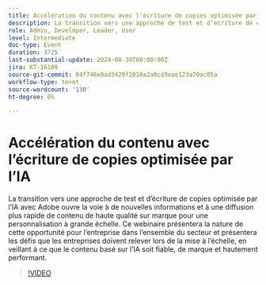 ```yaml
---
title: Accélération du contenu avec l’écriture de copies optimisée par l’IA
description: La transition vers une approche de test et d’écriture de copies optimisée par l’IA avec Adobe ouvre la voie à de nouvelles informations et à une diffusion plus rapide de contenu de haute qualité sur marque pour une personnalisation à grande échelle. Ce webinaire présentera la nature de cette opportunité pour l’entreprise dans l’ensemble du secteur et présentera les défis que les entreprises doivent relever lors de la mise à l’échelle, en veillant à ce que le contenu basé sur l’IA soit fiable, de marque et hautement performant.
role: Admin, Developer, Leader, User
level: Intermediate
doc-type: Event
duration: 3725
last-substantial-update: 2024-08-30T00:00:00Z
jira: KT-16109
source-git-commit: 04f746e0ad3429f2810a2a8cd9eae123a70ac05a
workflow-type: tm+mt
source-wordcount: '130'
ht-degree: 0%

---
```



# Accélération du contenu avec l’écriture de copies optimisée par l’IA

La transition vers une approche de test et d’écriture de copies optimisée par l’IA avec Adobe ouvre la voie à de nouvelles informations et à une diffusion plus rapide de contenu de haute qualité sur marque pour une personnalisation à grande échelle. Ce webinaire présentera la nature de cette opportunité pour l’entreprise dans l’ensemble du secteur et présentera les défis que les entreprises doivent relever lors de la mise à l’échelle, en veillant à ce que le contenu basé sur l’IA soit fiable, de marque et hautement performant.

>[!VIDEO](https://video.tv.adobe.com/v/3433223/?learn=on)
